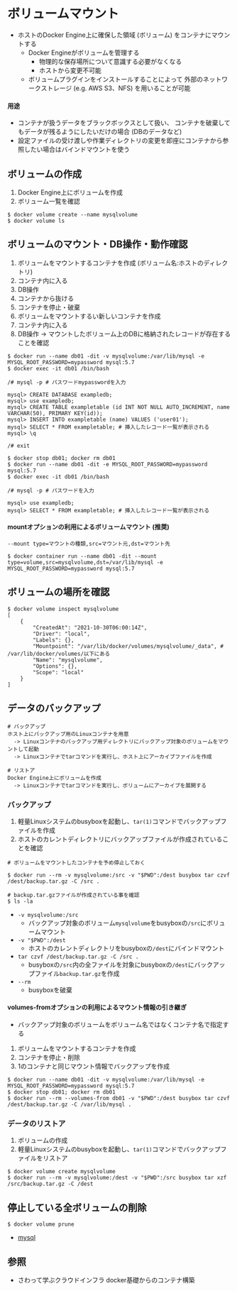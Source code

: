 # ボリュームマウント
- ホストのDocker Engine上に確保した領域 (ボリューム) をコンテナにマウントする
  - Docker Engineがボリュームを管理する
    - 物理的な保存場所について意識する必要がなくなる
    - ホストから変更不可能
  - ボリュームプラグインをインストールすることによって
    外部のネットワークストレージ (e.g. AWS S3、NFS) を用いることが可能

#### 用途
- コンテナが扱うデータをブラックボックスとして扱い、
  コンテナを破棄してもデータが残るようにしたいだけの場合 (DBのデータなど)
- 設定ファイルの受け渡しや作業ディレクトリの変更を即座にコンテナから参照したい場合はバインドマウントを使う

## ボリュームの作成
1. Docker Engine上にボリュームを作成
2. ボリューム一覧を確認

```
$ docker volume create --name mysqlvolume
$ docker volume ls
```

## ボリュームのマウント・DB操作・動作確認
1. ボリュームをマウントするコンテナを作成 (ボリューム名:ホストのディレクトリ)
2. コンテナ内に入る
3. DB操作
4. コンテナから抜ける
5. コンテナを停止・破棄
6. ボリュームをマウントするい新しいコンテナを作成
7. コンテナ内に入る
8. DB操作 -> マウントしたボリューム上のDBに格納されたレコードが存在することを確認

```
$ docker run --name db01 -dit -v mysqlvolume:/var/lib/mysql -e MYSQL_ROOT_PASSWORD=mypassword mysql:5.7
$ docker exec -it db01 /bin/bash

/# mysql -p # パスワードmypasswordを入力

mysql> CREATE DATABASE exampledb;
mysql> use exampledb;
mysql> CREATE TABLE exampletable (id INT NOT NULL AUTO_INCREMENT, name VARCHAR(50), PRIMARY KEY(id));
mysql> INSERT INTO exampletable (name) VALUES ('user01');
mysql> SELECT * FROM exampletable; # 挿入したレコード一覧が表示される
mysql> \q

/# exit

$ docker stop db01; docker rm db01
$ docker run --name db01 -dit -e MYSQL_ROOT_PASSWORD=mypassword mysql:5.7
$ docker exec -it db01 /bin/bash

/# mysql -p # パスワードを入力

mysql> use exampledb;
mysql> SELECT * FROM exampletable; # 挿入したレコード一覧が表示される
```

#### mountオプションの利用によるボリュームマウント (推奨)

```
--mount type=マウントの種類,src=マウント元,dst=マウント先
```

```
$ docker container run --name db01 -dit --mount type=volume,src=mysqlvolume,dst=/var/lib/mysql -e MYSQL_ROOT_PASSWORD=mypassword mysql:5.7
```

## ボリュームの場所を確認

```
$ docker volume inspect mysqlvolume
[
    {
        "CreatedAt": "2021-10-30T06:00:14Z",
        "Driver": "local",
        "Labels": {},
        "Mountpoint": "/var/lib/docker/volumes/mysqlvolume/_data", # /var/lib/docker/volumes/以下にある
        "Name": "mysqlvolume",
        "Options": {},
        "Scope": "local"
    }
]
```

## データのバックアップ

```
# バックアップ
ホスト上にバックアップ用のLinuxコンテナを用意
  -> Linuxコンテナのバックアップ用ディレクトリにバックアップ対象のボリュームをマウントして起動
  -> Linuxコンテナでtarコマンドを実行し、ホスト上にアーカイブファイルを作成

# リストア
Docker Engine上にボリュームを作成
  -> Linuxコンテナでtarコマンドを実行し、ボリュームにアーカイブを展開する
```

### バックアップ
1. 軽量Linuxシステムのbusyboxを起動し、`tar(1)`コマンドでバックアップファイルを作成
2. ホストのカレントディレクトリにバックアップファイルが作成されていることを確認

```
# ボリュームをマウントしたコンテナを予め停止しておく

$ docker run --rm -v mysqlvolume:/src -v "$PWD":/dest busybox tar czvf /dest/backup.tar.gz -C /src .

# backup.tar.gzファイルが作成されている事を確認
$ ls -la
```

- `-v mysqlvolume:/src`
  - バックアップ対象のボリューム`mysqlvolume`をbusyboxの`/src`にボリュームマウント
- `-v "$PWD":/dest`
  - ホストのカレントディレクトリをbusyboxの`/dest`にバインドマウント
- `tar czvf /dest/backup.tar.gz -C /src .`
  - busyboxの`/src`内の全ファイルを対象にbusyboxの`/dest`にバックアップファイル`backup.tar.gz`を作成
- `--rm`
  - busyboxを破棄

#### volumes-fromオプションの利用によるマウント情報の引き継ぎ
- バックアップ対象のボリュームをボリューム名ではなくコンテナ名で指定する
1. ボリュームをマウントするコンテナを作成
2. コンテナを停止・削除
3. 1のコンテナと同じマウント情報でバックアップを作成

```
$ docker run --name db01 -dit -v mysqlvolume:/var/lib/mysql -e MYSQL_ROOT_PASSWORD=mypassword mysql:5.7
$ docker stop db01; docker rm db01
$ docker run --rm --volumes-from db01 -v "$PWD":/dest busybox tar czvf /dest/backup.tar.gz -C /var/lib/mysql .
```

### データのリストア
1. ボリュームの作成
2. 軽量Linuxシステムのbusyboxを起動し、`tar(1)`コマンドでバックアップファイルをリストア

```
$ docker volume create mysqlvolume
$ docker run --rm -v mysqlvolume:/dest -v "$PWD":/src busybox tar xzf /src/backup.tar.gz -C /dest
```

## 停止している全ボリュームの削除

```
$ docker volume prune
```

- [mysql](https://hub.docker.com/_/mysql)

## 参照
- さわって学ぶクラウドインフラ docker基礎からのコンテナ構築
